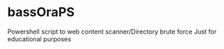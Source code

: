 # bassOraPS
Powershell script to web content scanner/Directory brute force
Just for educational purposes
